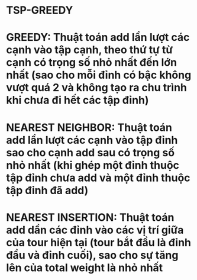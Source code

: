# TSP-GREEDY
# GREEDY: Thuật toán add lần lượt các cạnh vào tập cạnh, theo thứ tự từ cạnh có trọng số nhỏ nhất đến lớn nhất (sao cho mỗi đỉnh có bậc không vượt quá 2 và không tạo ra chu trình khi chưa đi hết các tập đỉnh)
# NEAREST NEIGHBOR: Thuật toán add lần lượt các cạnh vào tập đỉnh sao cho cạnh add sau có trọng số nhỏ nhất (khi ghép một đỉnh thuộc tập đỉnh chưa add và một đỉnh thuộc tập đỉnh đã add)
# NEAREST INSERTION: Thuật toán add dần các đỉnh vào các vị trí giữa của tour hiện tại (tour bắt đầu là đỉnh đầu và đỉnh cuối), sao cho sự tăng lên của total weight là nhỏ nhất
